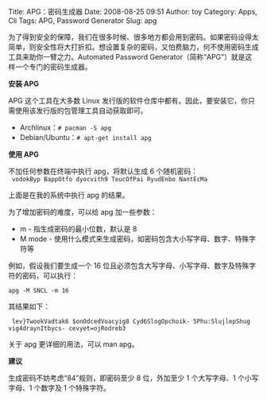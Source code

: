 Title: APG：密码生成器
Date: 2008-08-25 09:51
Author: toy
Category: Apps, Cli
Tags: APG, Password Generator
Slug: apg

为了得到安全的保障，我们在很多时候、很多地方都会用到密码。如果密码设得太简单，则安全性将大打折扣。想设置复杂的密码，又怕费脑力，何不使用密码生成工具来助你一臂之力。Automated
Password Generator（简称“APG”）就是这样一个专门的密码生成器。

**安装 APG**

APG 这个工具在大多数 Linux
发行版的软件仓库中都有。因此，要安装它，你只需使用该发行版的包管理工具自动获取即可。

-   Archlinux：`# pacman -S apg`
-   Debian/Ubuntu：`# apt-get install apg`

**使用 APG**

不加任何参数在终端中执行 apg，将默认生成 6 个随机密码：  
` vodokByp BappOtfo dyocvith9 TeucOfPai RyudEnbo NantEcMa`

上面是在我的系统中执行 apg 的结果。

为了增加密码的难度，可以给 apg 加一些参数：

-   m - 指生成密码的最小位数，默认是 8
-   M mode -
    使用什么模式来生成密码，如密码包含大小写字母、数字、特殊字符等

例如，假设我们要生成一个 16
位且必须包含大写字母、小写字母、数字及特殊字符的密码，可以执行：

`apg -M SNCL -m 16`

其结果如下：  

` lev}TwookVadtak6 $onOdcedVoacyig8 Cyd6SlogOpchoik- 5Phu:SlujlepShug vig4draynItbycs- cevyet=ojRodreb3`

关于 apg 更详细的用法，可以 man apg。

**建议**

生成密码不妨考虑“84”规则，即密码至少 8 位，外加至少 1 个大写字母、1
个小写字母、1 个数字及 1 个特殊字符。
